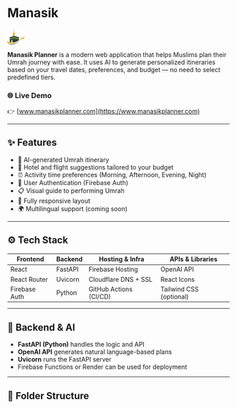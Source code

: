 # Manasik

<img src="Frontend/assets/ManasikLogo.png" alt="Manasik Logo" width="40" style="vertical-align: middle;"/>  

**Manasik Planner** is a modern web application that helps Muslims plan their Umrah journey with ease. It uses AI to generate personalized itineraries based on your travel dates, preferences, and budget — no need to select predefined tiers.

### 🌐 Live Demo  
👉 [www.manasikplanner.com](https://www.manasikplanner.com)


---

## ✨ Features

- 📆 AI-generated Umrah itinerary  
- 🏨 Hotel and flight suggestions tailored to your budget  
- ⏰ Activity time preferences (Morning, Afternoon, Evening, Night)  
- 🔐 User Authentication (Firebase Auth)  
- 📋 Visual guide to performing Umrah  
- 📱 Fully responsive layout  
- 🌍 Multilingual support (coming soon)

---

## ⚙️ Tech Stack

| Frontend        | Backend     | Hosting & Infra       | APIs & Libraries         |
|----------------|-------------|------------------------|---------------------------|
| React           | FastAPI     | Firebase Hosting       | OpenAI API                |
| React Router    | Uvicorn     | Cloudflare DNS + SSL   | React Icons               |
| Firebase Auth   | Python      | GitHub Actions (CI/CD) | Tailwind CSS (optional)  |

---

## 🧠 Backend & AI

- **FastAPI (Python)** handles the logic and API  
- **OpenAI API** generates natural language-based plans  
- **Uvicorn** runs the FastAPI server  
- Firebase Functions or Render can be used for deployment

---

## 📁 Folder Structure
